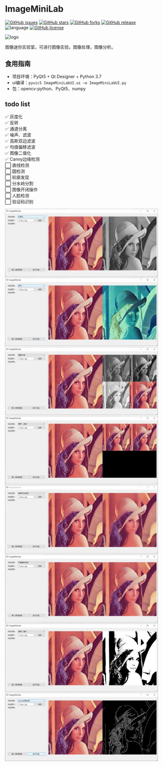 # ImageMiniLab  

[![GitHub issues](https://img.shields.io/github/issues/itisyang/ImageMiniLab.svg)](https://github.com/itisyang/ImageMiniLab/issues)
[![GitHub stars](https://img.shields.io/github/stars/itisyang/ImageMiniLab.svg)](https://github.com/itisyang/ImageMiniLab/stargazers)
[![GitHub forks](https://img.shields.io/github/forks/itisyang/ImageMiniLab.svg)](https://github.com/itisyang/ImageMiniLab/network)
[![GitHub release](https://img.shields.io/github/release/itisyang/ImageMiniLab.svg)](https://github.com/itisyang/ImageMiniLab/releases)
![language](https://img.shields.io/badge/language-python-DeepPink.svg)
[![GitHub license](https://img.shields.io/github/license/itisyang/ImageMiniLab.svg)](https://github.com/itisyang/ImageMiniLab/blob/master/LICENSE)


![logo](https://raw.githubusercontent.com/itisyang/ImageMiniLab/master/ImageMiniLab.png)  

图像迷你实验室，可进行图像实验，图像处理，图像分析。  



## 食用指南  
- 项目环境：PyQt5 + Qt Designer + Python 3.7  
- ui编译：`pyuic5 ImageMiniLabUI.ui –o ImageMiniLabUI.py`  
- 包：opencv-python、PyQt5、numpy  



## todo list  
:white_check_mark: 灰度化  
:white_check_mark: 反转  
:white_check_mark: 通道分离  
:white_check_mark: 噪声、滤波  
:white_check_mark: 高斯双边滤波  
:white_check_mark: 均值偏移滤波  
:white_check_mark: 图像二值化  
:white_check_mark: Canny边缘检测  
:white_large_square: 直线检测  
:white_large_square: 圆检测  
:white_large_square: 轮廓发现  
:white_large_square: 分水岭分割  
:white_large_square: 图像开闭操作  
:white_large_square: 人脸检测  
:white_large_square: 验证码识别  



![image](https://raw.githubusercontent.com/itisyang/MyImages/master/ImageMiniLab/灰度化.jpg)
![image](https://raw.githubusercontent.com/itisyang/MyImages/master/ImageMiniLab/反转.jpg)
![image](https://raw.githubusercontent.com/itisyang/MyImages/master/ImageMiniLab/通道分离.jpg)
![image](https://raw.githubusercontent.com/itisyang/MyImages/master/ImageMiniLab/高斯噪声滤波.jpg)
![image](https://raw.githubusercontent.com/itisyang/MyImages/master/ImageMiniLab/高斯双边滤波.jpg)
![image](https://raw.githubusercontent.com/itisyang/MyImages/master/ImageMiniLab/均值偏移滤波.jpg)
![image](https://raw.githubusercontent.com/itisyang/MyImages/master/ImageMiniLab/图像二值化.jpg)
![image](https://raw.githubusercontent.com/itisyang/MyImages/master/ImageMiniLab/Canny边缘检测.jpg)


